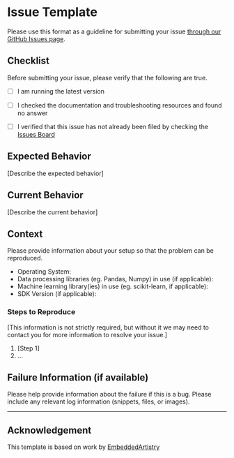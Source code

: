 # Issue Template

Please use this format as a guideline for submitting your issue [through our GitHub Issues page](https://github.com/KenSciResearch/fairMLHealth/issues).
## Checklist
Before submitting your issue, please verify that the following are true.

- [ ] I am running the latest version
- [ ] I checked the documentation and troubleshooting resources and found no answer
- [ ] I verified that this issue has not already been filed by checking the [Issues Board](https://github.com/KenSciResearch/fairMLHealth/issues)


## Expected Behavior

[Describe the expected behavior]

## Current Behavior

[Describe the current behavior]

## Context

Please provide information about your setup so that the problem can be reproduced.

* Operating System:
* Data processing libraries (eg. Pandas, Numpy) in use (if applicable):
* Machine learning library(ies) in use (eg. scikit-learn, if applicable):
* SDK Version (if applicable):


### Steps to Reproduce
[This information is not strictly required, but without it we may need to contact you for more information to resolve your issue.]

1. [Step 1]
2. ...

## Failure Information (if available)

Please help provide information about the failure if this is a bug. Please include any relevant log information (snippets, files, or images).


----
## Acknowledgement
This template is based on work by [EmbeddedArtistry](https://github.com/embeddedartistry)
